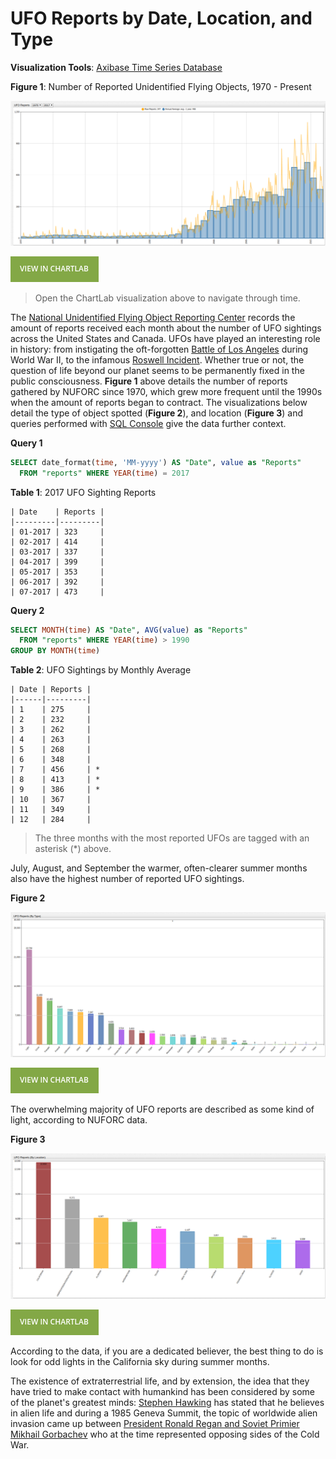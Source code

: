 UFO Reports by Date, Location, and Type
==

**Visualization Tools**: [Axibase Time Series Database](https://axibase.com/products/axibase-time-series-database/)

**Figure 1**: Number of Reported Unidentified Flying Objects, 1970 - Present

![](Images/ufo1.png)

[![](Images/button.png)](https://apps.axibase.com/chartlab/f21268e5#fullscreen)

> Open the ChartLab visualization above to navigate through time.

The [National Unidentified Flying Object Reporting Center](http://www.nuforc.org/) records the amount of reports received
each month about the number of UFO sightings across the United States and Canada. UFOs have played an interesting role in history: from instigating the oft-forgotten 
[Battle of Los Angeles](https://en.wikipedia.org/wiki/Battle_of_Los_Angeles) during World War II, to the infamous [Roswell Incident](https://en.wikipedia.org/wiki/Roswell_UFO_incident).
Whether true or not, the question of life beyond our planet seems to be permanently fixed in the public
consciousness. **Figure 1** above details the number of reports gathered by NUFORC since 1970, which grew more
frequent until the 1990s when the amount of reports began to contract. The visualizations below detail the type of object spotted (**Figure 2**), and location (**Figure 3**)
and queries performed with [SQL Console](https://github.com/axibase/atsd/tree/master/api/sql) give the data further context.

**Query 1**

````sql
SELECT date_format(time, 'MM-yyyy') AS "Date", value as "Reports"
  FROM "reports" WHERE YEAR(time) = 2017
````

**Table 1**: 2017 UFO Sighting Reports

```ls
| Date    | Reports | 
|---------|---------| 
| 01-2017 | 323     | 
| 02-2017 | 414     | 
| 03-2017 | 337     | 
| 04-2017 | 399     | 
| 05-2017 | 353     | 
| 06-2017 | 392     | 
| 07-2017 | 473     | 
```

**Query 2**

```sql
SELECT MONTH(time) AS "Date", AVG(value) as "Reports"
  FROM "reports" WHERE YEAR(time) > 1990
GROUP BY MONTH(time)
```

**Table 2**: UFO Sightings by Monthly Average

```ls
| Date | Reports | 
|------|---------| 
| 1    | 275     | 
| 2    | 232     | 
| 3    | 262     | 
| 4    | 263     | 
| 5    | 268     | 
| 6    | 348     | 
| 7    | 456     | *
| 8    | 413     | *
| 9    | 386     | *
| 10   | 367     | 
| 11   | 349     | 
| 12   | 284     | 

```

> The three months with the most reported UFOs are tagged with an asterisk (*) above.

July, August, and September the warmer, often-clearer summer months also have the highest number of reported UFO sightings.

**Figure 2**

![](Images/ufo-002.png)

[![](Images/button.png)](https://apps.axibase.com/chartlab/99b8d4c0/#fullscreen)

The overwhelming majority of UFO reports are described as some kind of light, according to NUFORC data.

**Figure 3**

![](Images/ufo-03.png)

[![](Images/button.png)](https://apps.axibase.com/chartlab/99b8d4c0/5/#fullscreen)

According to the data, if you are a dedicated believer, the best thing to do is look for odd lights in the California sky 
during summer months.

The existence of extraterrestrial life, and by extension, the idea that they have tried to make contact with humankind has been
considered by some of the planet's greatest minds: [Stephen Hawking](https://www.space.com/29999-stephen-hawking-intelligent-alien-life-danger.html)
has stated that he believes in alien life and during a 1985 Geneva Summit, the topic of worldwide alien invasion came up between
[President Ronald Regan and Soviet Primier Mikhail Gorbachev](http://www.smithsonianmag.com/smart-news/reagan-and-gorbachev-agreed-pause-cold-war-case-alien-invasion-180957402/)
who at the time represented opposing sides of the Cold War.

